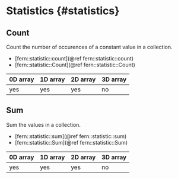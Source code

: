 Statistics {#statistics}
==========


Count
-----
Count the number of occurences of a constant value in a collection.

- [fern::statistic::count](@ref fern::statistic::count)
- [fern::statistic::Count](@ref fern::statistic::Count)

0D array | 1D array | 2D array | 3D array
-------- | -------- | -------- | --------
yes      | yes      | yes      | no


Sum
---
Sum the values in a collection.

- [fern::statistic::sum](@ref fern::statistic::sum)
- [fern::statistic::Sum](@ref fern::statistic::Sum)

0D array | 1D array | 2D array | 3D array
-------- | -------- | -------- | --------
yes      | yes      | yes      | no

